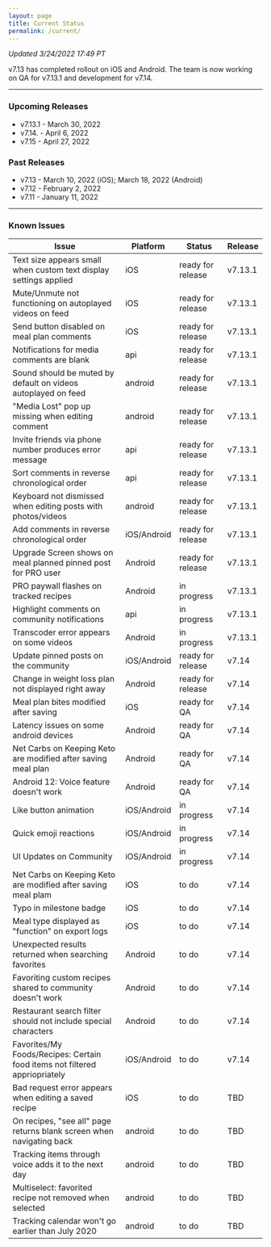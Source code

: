 ```yaml
---
layout: page
title: Current Status
permalink: /current/
---
```


_Updated 3/24/2022 17:49 PT_

v7.13 has completed rollout on iOS and Android. The team is now working on QA for v7.13.1 and development for v7.14. 

***

### Upcoming Releases
- v7.13.1 - March 30, 2022
- v7.14.  - April 6, 2022
- v7.15   - April 27, 2022
 
### Past Releases
- v7.13   - March 10, 2022 (iOS); March 18, 2022 (Android)
- v7.12   - February 2, 2022
- v7.11   - January 11, 2022

***

### Known Issues

|Issue                          |Platform   | Status    | Release           |
| ---                           | ---       | ---       | ---               |
|Text size appears small when custom text display settings applied|iOS|ready for release| v7.13.1|
|Mute/Unmute not functioning on autoplayed videos on feed|iOS|ready for release| v7.13.1|
|Send button disabled on meal plan comments|iOS|ready for release| v7.13.1|
|Notifications for media comments are blank|api|ready for release| v7.13.1|
|Sound should be muted by default on videos autoplayed on feed|android|ready for release| v7.13.1|
|"Media Lost" pop up missing when editing comment|android|ready for release| v7.13.1|
|Invite friends via phone number produces error message|api|ready for release| v7.13.1|
|Sort comments in reverse chronological order|api|ready for release| v7.13.1|
|Keyboard not dismissed when editing posts with photos/videos|android|ready for release| v7.13.1|
|Add comments in reverse chronological order|iOS/Android|ready for release| v7.13.1|
|Upgrade Screen shows on meal planned pinned post for PRO user|Android|ready for release| v7.13.1|
|PRO paywall flashes on tracked recipes|Android|in progress| v7.13.1|
|Highlight comments on community notifications|api|in progress| v7.13.1|
|Transcoder error appears on some videos|Android|in progress| v7.13.1|
|Update pinned posts on the community|iOS/Android|ready for release| v7.14|
|Change in weight loss plan not displayed right away|Android|ready for release| v7.14|
|Meal plan bites modified after saving|iOS|ready for QA| v7.14|
|Latency issues on some android devices|Android|ready for QA| v7.14|
|Net Carbs on Keeping Keto are modified after saving meal plan|Android|ready for QA| v7.14|
|Android 12: Voice feature doesn't work|Android|ready for QA| v7.14|
|Like button animation|iOS/Android|in progress| v7.14|
|Quick emoji reactions|iOS/Android|in progress| v7.14|
|UI Updates on Community|iOS/Android|in progress| v7.14|
|Net Carbs on Keeping Keto are modified after saving meal plam|iOS|to do| v7.14|
|Typo in milestone badge|iOS|to do| v7.14|
|Meal type displayed as "function" on export logs|iOS|to do| v7.14|
|Unexpected results returned when searching favorites|Android|to do| v7.14|
|Favoriting custom recipes shared to community doesn't work|Android|to do| v7.14|
|Restaurant search filter should not include special characters|Android|to do| v7.14|
|Favorites/My Foods/Recipes: Certain food items not filtered appriopriately|iOS/Android|to do| v7.14|
|Bad request error appears when editing a saved recipe|iOS|to do| TBD|
|On recipes, "see all" page returns blank screen when navigating back |android|to do| TBD|
|Tracking items through voice adds it to the next day |android|to do| TBD|
|Multiselect: favorited recipe not removed when selected |android|to do| TBD|
|Tracking calendar won't go earlier than July 2020 |android|to do| TBD|
